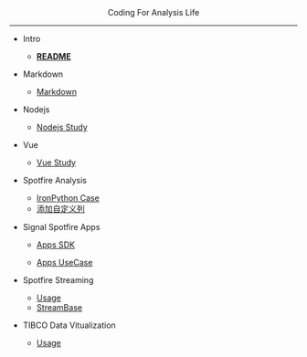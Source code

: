 <center>Coding For Analysis Life</center>

-----

- Intro
  - [**README**](./README.md)

- Markdown
    - [Markdown](./content/MD/template.md)

- Nodejs
    - [Nodejs Study](./content/NodeJS/nodeJsStudy.md)

- Vue
    - [Vue Study]()

- Spotfire Analysis
    - [IronPython Case](./content/Spotfire/ironpython.md)
    - [添加自定义列](./content/Spotfire/CalculateColumn.md)

- Signal Spotfire Apps
    - [Apps SDK](./content/Apps/AppsAPI.md)

    - [Apps UseCase]()
   
- Spotfire Streaming
    - [Usage]()
    - [StreamBase]()

- TIBCO Data Vitualization
    - [Usage]()



